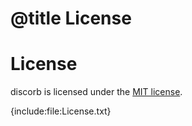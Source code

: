 # @title License

# License

discorb is licensed under the [MIT license](https://opensource.org/licenses/MIT).

{include:file:License.txt}
